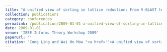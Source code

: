 ```yaml
---
title: "A unified view of sorting in lattice reduction: From V-BLAST to LLL and beyond"
collection: publications
category: conferences
permalink: /publication/2009-01-01-a-unified-view-of-sorting-in-lattice-reduction-from-v-blast-to-lll-and-beyond
date: 2009-01-01
venue: 'IEEE Inform. Theory Workshop 2009'
paperurl: ''
citation: 'Cong Ling and Wai Ho Mow "<a href=''>A unified view of sorting in lattice reduction: From V-BLAST to LLL and beyond</a>", IEEE Inform. Theory Workshop 2009, Taormina, Italy.'
---
```

